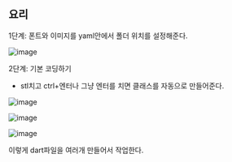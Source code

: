 ## 요리

1단계: 폰트와 이미지를 yaml안에서 폴더 위치를 설정해준다.

![image](https://github.com/user-attachments/assets/f7f50958-73fb-43a0-8990-4fd5031c5f42)


2단계: 기본 코딩하기

* stl치고 ctrl+엔터나 그냥 엔터를 치면 클래스를 자동으로 만들어준다.

![image](https://github.com/user-attachments/assets/dfac42f6-394b-4031-9eb5-f75f0998d4b7)

![image](https://github.com/user-attachments/assets/40b0cb94-39cb-45db-be9d-f2f04112dd51)

![image](https://github.com/user-attachments/assets/462d6f06-8ff1-493f-ba15-3f5224d9bd19)

이렇게 dart파일을 여러개 만들어서 작업한다.
